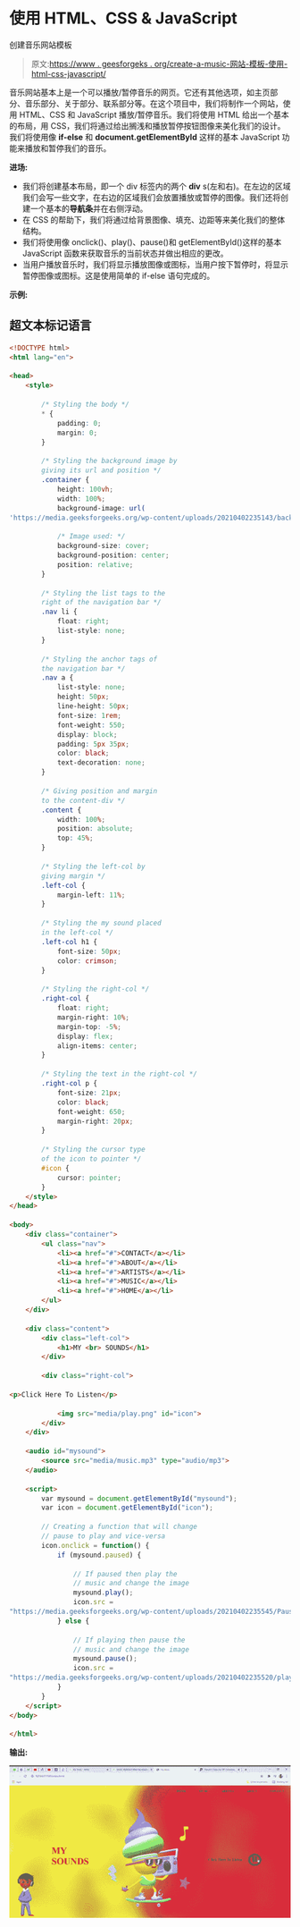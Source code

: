 # 使用 HTML、CSS & JavaScript

创建音乐网站模板

> 原文:[https://www . geesforgeks . org/create-a-music-网站-模板-使用-html-css-javascript/](https://www.geeksforgeeks.org/create-a-music-website-template-using-html-css-javascript/)

音乐网站基本上是一个可以播放/暂停音乐的网页。它还有其他选项，如主页部分、音乐部分、关于部分、联系部分等。在这个项目中，我们将制作一个网站，使用 HTML、CSS 和 JavaScript 播放/暂停音乐。我们将使用 HTML 给出一个基本的布局，用 CSS，我们将通过给出搁浅和播放暂停按钮图像来美化我们的设计。我们将使用像 **if-else** 和 **document.getElementById** 这样的基本 JavaScript 功能来播放和暂停我们的音乐。

**进场:**

*   我们将创建基本布局，即一个 div 标签内的两个 **div** s(左和右)。在左边的区域我们会写一些文字，在右边的区域我们会放置播放或暂停的图像。我们还将创建一个基本的**导航条**并在右侧浮动。
*   在 CSS 的帮助下，我们将通过给背景图像、填充、边距等来美化我们的整体结构。
*   我们将使用像 onclick()、play()、pause()和 getElementById()这样的基本 JavaScript 函数来获取音乐的当前状态并做出相应的更改。
*   当用户播放音乐时，我们将显示播放图像或图标，当用户按下暂停时，将显示暂停图像或图标。这是使用简单的 if-else 语句完成的。

**示例:**

## 超文本标记语言

```html
<!DOCTYPE html>
<html lang="en">

<head>
    <style>

        /* Styling the body */
        * {
            padding: 0;
            margin: 0;
        }

        /* Styling the background image by
        giving its url and position */
        .container {
            height: 100vh;
            width: 100%;
            background-image: url(
'https://media.geeksforgeeks.org/wp-content/uploads/20210402235143/background.jpg');

            /* Image used: */
            background-size: cover;
            background-position: center;
            position: relative;
        }

        /* Styling the list tags to the
        right of the navigation bar */
        .nav li {
            float: right;
            list-style: none;
        }

        /* Styling the anchor tags of
        the navigation bar */
        .nav a {
            list-style: none;
            height: 50px;
            line-height: 50px;
            font-size: 1rem;
            font-weight: 550;
            display: block;
            padding: 5px 35px;
            color: black;
            text-decoration: none;
        }

        /* Giving position and margin
        to the content-div */
        .content {
            width: 100%;
            position: absolute;
            top: 45%;
        }

        /* Styling the left-col by
        giving margin */
        .left-col {
            margin-left: 11%;
        }

        /* Styling the my sound placed
        in the left-col */
        .left-col h1 {
            font-size: 50px;
            color: crimson;
        }

        /* Styling the right-col */
        .right-col {
            float: right;
            margin-right: 10%;
            margin-top: -5%;
            display: flex;
            align-items: center;
        }

        /* Styling the text in the right-col */
        .right-col p {
            font-size: 21px;
            color: black;
            font-weight: 650;
            margin-right: 20px;
        }

        /* Styling the cursor type
        of the icon to pointer */
        #icon {
            cursor: pointer;
        }
    </style>
</head>

<body>
    <div class="container">
        <ul class="nav">
            <li><a href="#">CONTACT</a></li>
            <li><a href="#">ABOUT</a></li>
            <li><a href="#">ARTISTS</a></li>
            <li><a href="#">MUSIC</a></li>
            <li><a href="#">HOME</a></li>
        </ul>
    </div>

    <div class="content">
        <div class="left-col">
            <h1>MY <br> SOUNDS</h1>
        </div>

        <div class="right-col">

<p>Click Here To Listen</p>

            <img src="media/play.png" id="icon">
        </div>
    </div>

    <audio id="mysound">
        <source src="media/music.mp3" type="audio/mp3">
    </audio>

    <script>
        var mysound = document.getElementById("mysound");
        var icon = document.getElementById("icon");

        // Creating a function that will change
        // pause to play and vice-versa
        icon.onclick = function() {
            if (mysound.paused) {

                // If paused then play the
                // music and change the image
                mysound.play();
                icon.src =
"https://media.geeksforgeeks.org/wp-content/uploads/20210402235545/Pause.png";
            } else {

                // If playing then pause the
                // music and change the image
                mysound.pause();
                icon.src =
"https://media.geeksforgeeks.org/wp-content/uploads/20210402235520/play.png";
            }
        }
    </script>
</body>

</html>
```

**输出:**

![](img/f128766a13969a72fc9bb14343b068ce.png)